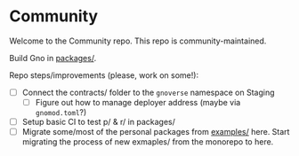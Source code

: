# Community

Welcome to the Community repo. This repo is community-maintained.

Build Gno in [packages/](./packages).

Repo steps/improvements (please, work on some!):
- [ ] Connect the contracts/ folder to the `gnoverse` namespace on Staging
  - [ ] Figure out how to manage deployer address (maybe via `gnomod.toml`?)
- [ ] Setup basic CI to test p/ & r/ in packages/
- [ ] Migrate some/most of the personal packages from [examples/](https://github.com/gnolang/gno/tree/master/examples) here.
Start migrating the process of new exmaples/ from the monorepo to here.